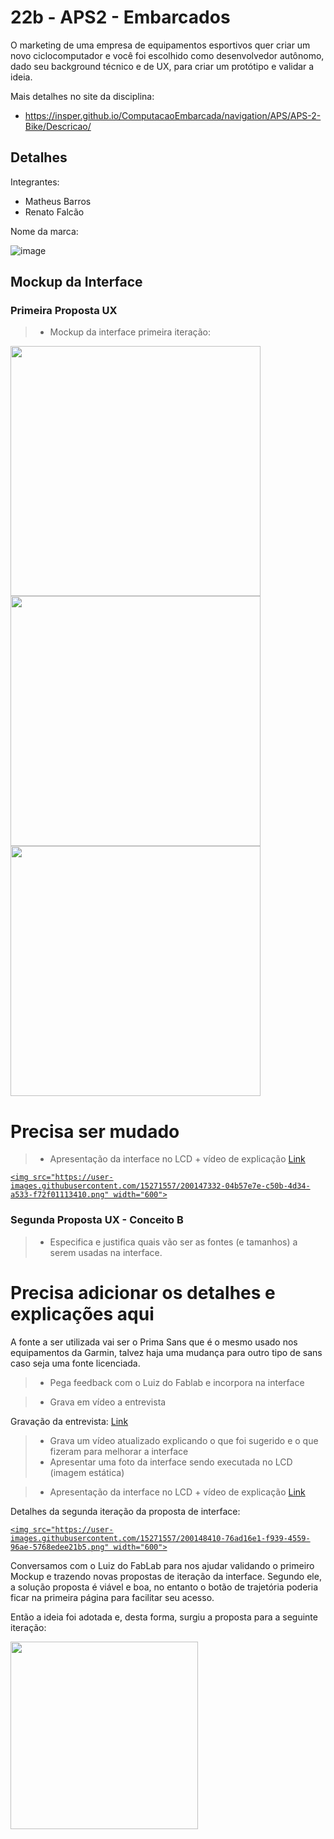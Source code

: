 # 22b - APS2 - Embarcados

O marketing de uma empresa de equipamentos esportivos quer criar um novo ciclocomputador e você foi escolhido como desenvolvedor autônomo, dado seu background técnico e de UX, para criar um protótipo e validar a ideia.

Mais detalhes no site da disciplina:

- https://insper.github.io/ComputacaoEmbarcada/navigation/APS/APS-2-Bike/Descricao/

## Detalhes

Integrantes:

- Matheus Barros
- Renato Falcão

Nome da marca:

![image](https://user-images.githubusercontent.com/15271557/200141390-cd0b2601-97ae-4d4a-92b0-c8d4e66e154f.png)

## Mockup da Interface

### Primeira Proposta UX

> - Mockup da interface primeira iteração:

<img src="https://user-images.githubusercontent.com/15271557/200141427-d5c83171-4e81-46ea-a1fa-54a712ce06a7.png" width="400"/>
<img src="https://user-images.githubusercontent.com/15271557/200141981-1ef58cd2-ad92-42e0-9dde-43d2ce5f8eb4.png" width="400"/>
<img src="https://user-images.githubusercontent.com/15271557/200141863-ae777122-4aa2-46c7-acdf-9085d04e0661.png" width="400"/>

# Precisa ser mudado
> - Apresentação da interface no LCD + vídeo de explicação [Link]()

[`<img src="https://user-images.githubusercontent.com/15271557/200147332-04b57e7e-c50b-4d34-a533-f72f01113410.png" width="600">`](https://youtu.be/RlPm2haGQgU)

### Segunda Proposta UX - Conceito B

> - Especifica e justifica quais vão ser as fontes (e tamanhos) a serem usadas na interface.

# Precisa adicionar os detalhes e explicações aqui
A fonte a ser utilizada vai ser o Prima Sans que é o mesmo usado nos equipamentos da Garmin, talvez haja uma mudança para outro tipo de sans caso seja uma fonte licenciada.

> - Pega feedback com o Luiz do Fablab e incorpora na interface

> - Grava em vídeo a entrevista

Gravação da entrevista: [Link](https://youtu.be/BDjTYk73Tqw)

> - Grava um vídeo atualizado explicando o que foi sugerido e o que fizeram para melhorar a interface
> - Apresentar uma foto da interface sendo executada no LCD (imagem estática)

> - Apresentação da interface no LCD + vídeo de explicação [Link](https://youtu.be/RlPm2haGQgU)

Detalhes da segunda iteração da proposta de interface:  

[`<img src="https://user-images.githubusercontent.com/15271557/200148410-76ad16e1-f939-4559-96ae-5768edee21b5.png" width="600">`](https://youtu.be/BDjTYk73Tqw)

Conversamos com o Luiz do FabLab para nos ajudar validando o primeiro Mockup e trazendo novas propostas de iteração da interface. Segundo ele, a solução proposta é viável e boa, no entanto o botão de trajetória poderia ficar na primeira página para facilitar seu acesso.

Então a ideia foi adotada e, desta forma, surgiu a proposta para a seguinte iteração:

<img src="https://user-images.githubusercontent.com/15271557/200144057-32e77fe8-571f-44be-9135-238ea481a0b8.png" width="300"/>
